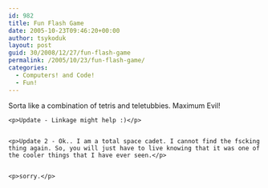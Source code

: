 ```yaml
---
id: 982
title: Fun Flash Game
date: 2005-10-23T09:46:20+00:00
author: tsykoduk
layout: post
guid: 30/2008/12/27/fun-flash-game
permalink: /2005/10/23/fun-flash-game/
categories:
  - Computers! and Code!
  - Fun!
---
```

<p>Sorta like a combination of tetris and teletubbies. Maximum Evil!</p>


	<p>Update - Linkage might help :)</p>


	<p>Update 2 - Ok.. I am a total space cadet. I cannot find the fscking thing again. So, you will just have to live knowing that it was one of the cooler things that I have ever seen.</p>


	<p>sorry.</p>
